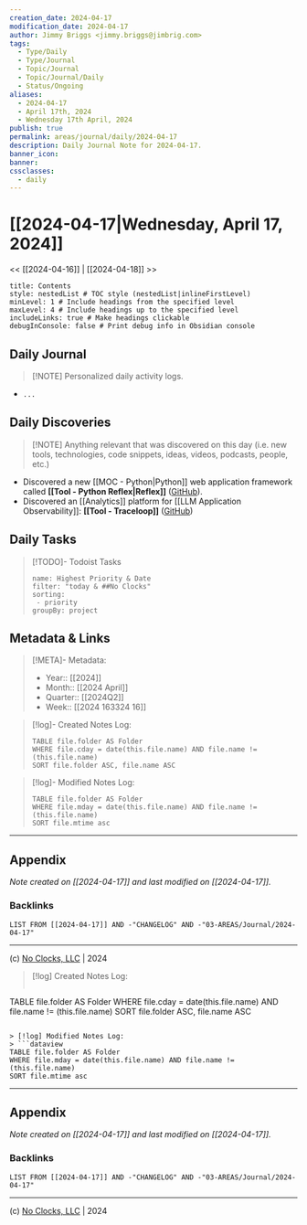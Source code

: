 ```yaml
---
creation_date: 2024-04-17
modification_date: 2024-04-17
author: Jimmy Briggs <jimmy.briggs@jimbrig.com>
tags:
  - Type/Daily
  - Type/Journal
  - Topic/Journal
  - Topic/Journal/Daily
  - Status/Ongoing
aliases:
  - 2024-04-17
  - April 17th, 2024
  - Wednesday 17th April, 2024
publish: true
permalink: areas/journal/daily/2024-04-17
description: Daily Journal Note for 2024-04-17.
banner_icon:
banner:
cssclasses:
  - daily
---
```



# [[2024-04-17|Wednesday, April 17, 2024]]

<< [[2024-04-16]] | [[2024-04-18]] >>

```table-of-contents
title: Contents 
style: nestedList # TOC style (nestedList|inlineFirstLevel)
minLevel: 1 # Include headings from the specified level
maxLevel: 4 # Include headings up to the specified level
includeLinks: true # Make headings clickable
debugInConsole: false # Print debug info in Obsidian console
```

## Daily Journal

> [!NOTE] Personalized daily activity logs.

- `...`

## Daily Discoveries

> [!NOTE] Anything relevant that was discovered on this day (i.e. new tools, technologies, code snippets, ideas, videos, podcasts, people, etc.)

- Discovered a new [[MOC - Python|Python]] web application framework called **[[Tool - Python Reflex|Reflex]]** ([GitHub](https://github.com/reflex-dev/reflex)).
- Discovered an [[Analytics]] platform for [[LLM Application Observability]]: **[[Tool - Traceloop]]** ([GitHub](https://github.com/traceloop/openllmetry))

## Daily Tasks

> [!TODO]- Todoist Tasks
> ```todoist
> name: Highest Priority & Date
> filter: "today & ##No Clocks"
> sorting:
>  - priority
> groupBy: project
> ```


## Metadata & Links

> [!META]- Metadata:
> - Year:: [[2024]]
> - Month:: [[2024 April]]
> - Quarter:: [[2024Q2]]
> - Week:: [[2024 163324 16]]

> [!log]- Created Notes Log:
> ```dataview
> TABLE file.folder AS Folder
> WHERE file.cday = date(this.file.name) AND file.name != (this.file.name)
> SORT file.folder ASC, file.name ASC
> ```

> [!log]- Modified Notes Log:
> ```dataview
> TABLE file.folder AS Folder
> WHERE file.mday = date(this.file.name) AND file.name != (this.file.name)
> SORT file.mtime asc
> ```

***

## Appendix

*Note created on [[2024-04-17]] and last modified on [[2024-04-17]].*

### Backlinks

```dataview
LIST FROM [[2024-04-17]] AND -"CHANGELOG" AND -"03-AREAS/Journal/2024-04-17"
```

***

(c) [No Clocks, LLC](https://github.com/noclocks) | 2024






> [!log] Created Notes Log:
> ```dataview
TABLE file.folder AS Folder
WHERE file.cday = date(this.file.name) AND file.name != (this.file.name)
SORT file.folder ASC, file.name ASC
```

> [!log] Modified Notes Log:
> ```dataview
TABLE file.folder AS Folder
WHERE file.mday = date(this.file.name) AND file.name != (this.file.name)
SORT file.mtime asc
```

***

## Appendix

*Note created on [[2024-04-17]] and last modified on [[2024-04-17]].*

### Backlinks

```dataview
LIST FROM [[2024-04-17]] AND -"CHANGELOG" AND -"03-AREAS/Journal/2024-04-17"
```

***

(c) [No Clocks, LLC](https://github.com/noclocks) | 2024



